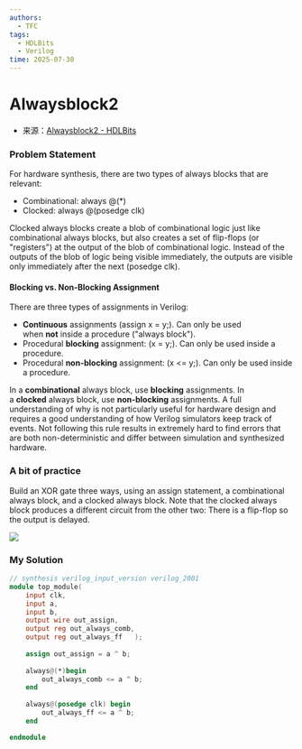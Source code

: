 ```yaml
---
authors:
  - TFC
tags:
  - HDLBits
  - Verilog
time: 2025-07-30
---
```


# Alwaysblock2
- 来源：[Alwaysblock2 - HDLBits](https://hdlbits.01xz.net/wiki/Alwaysblock2)

### Problem Statement
For hardware synthesis, there are two types of always blocks that are relevant:

- Combinational: always @(*)
- Clocked: always @(posedge clk)

Clocked always blocks create a blob of combinational logic just like combinational always blocks, but also creates a set of flip-flops (or "registers") at the output of the blob of combinational logic. Instead of the outputs of the blob of logic being visible immediately, the outputs are visible only immediately after the next (posedge clk).

#### Blocking vs. Non-Blocking Assignment

There are three types of assignments in Verilog:

- **Continuous** assignments (assign x = y;). Can only be used when **not** inside a procedure ("always block").
- Procedural **blocking** assignment: (x = y;). Can only be used inside a procedure.
- Procedural **non-blocking** assignment: (x <= y;). Can only be used inside a procedure.

In a **combinational** always block, use **blocking** assignments. In a **clocked** always block, use **non-blocking** assignments. A full understanding of why is not particularly useful for hardware design and requires a good understanding of how Verilog simulators keep track of events. Not following this rule results in extremely hard to find errors that are both non-deterministic and differ between simulation and synthesized hardware.

### A bit of practice

Build an XOR gate three ways, using an assign statement, a combinational always block, and a clocked always block. Note that the clocked always block produces a different circuit from the other two: There is a flip-flop so the output is delayed.

  

[![](https://hdlbits.01xz.net/mw/images/4/40/Alwaysff.png)](https://hdlbits.01xz.net/wiki/File:Alwaysff.png)

### My Solution

```Verilog
// synthesis verilog_input_version verilog_2001
module top_module(
    input clk,
    input a,
    input b,
    output wire out_assign,
    output reg out_always_comb,
    output reg out_always_ff   );
    
    assign out_assign = a ^ b;
    
    always@(*)begin
        out_always_comb <= a ^ b;
    end
    
    always@(posedge clk) begin
        out_always_ff <= a ^ b;
    end

endmodule
```